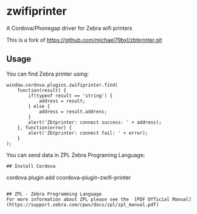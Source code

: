 # zwifiprinter
A Cordova/Phonegap driver for Zebra wifi printers

This is a fork of https://github.com/michael79bxl/zbtprinter.git

## Usage
You can find Zebra printer using:

```
window.cordova.plugins.zwifiprinter.find(
    function(result) {
        if(typeof result == 'string') {
            address = result;
        } else {
            address = result.address;
        }
        alert('Zbtprinter: connect success: ' + address);
    }, function(error) {
        alert('Zbtprinter: connect fail: ' + error);
    }
);
```

You can send data in ZPL Zebra Programing Language:

```
## Install Cordova

```
cordova plugin add ccordova-plugin-zwifi-printer
```

## ZPL - Zebra Programming Language
For more information about ZPL please see the  [PDF Official Manual](https://support.zebra.com/cpws/docs/zpl/zpl_manual.pdf)
